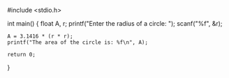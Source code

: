 #include <stdio.h>

int main() {
    float A, r;
    printf("Enter the radius of a circle: ");
    scanf("%f", &r);
    
    A = 3.1416 * (r * r);
    printf("The area of the circle is: %f\n", A);
    
    return 0;
}
